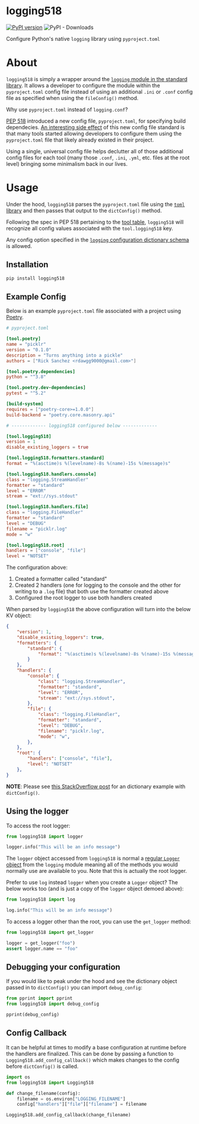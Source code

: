 # logging518

[![PyPI version](https://badge.fury.io/py/logging518.svg)](https://badge.fury.io/py/logging518) ![PyPI - Downloads](https://img.shields.io/pypi/dm/logging518)

Configure Python's native `logging` library using `pyproject.toml`

# About
`logging518` is simply a wrapper around the [`logging` module in the standard library](https://docs.python.org/3/library/logging.html). It allows a developer to configure the module within the `pyproject.toml` config file instead of using an additional `.ini` or `.conf` config file as specified when using the `fileConfig()` method.

Why use `pyproject.toml` instead of `logging.conf`?

[PEP 518](https://www.python.org/dev/peps/pep-0518/) introduced a new config file, `pyproject.toml`, for specifying build dependecies. [An interesting side effect](https://snarky.ca/what-the-heck-is-pyproject-toml/) of this new config file standard is that many tools started allowing developers to configure them using the `pyproject.toml` file that likely already existed in their project.

Using a single, universal config file helps declutter all of those additional config files for each tool (many those `.conf`, `.ini`, `.yml`, etc. files at the root level) bringing some minimalism back in our lives.


# Usage
Under the hood, `logging518` parses the `pyproject.toml` file using the [`toml` library](https://github.com/uiri/toml) and then passes that output to the `dictConfig()` method.

Following the spec in PEP 518 pertaining to the [tool table](https://www.python.org/dev/peps/pep-0518/#tool-table), `logging518` will recognize all config values associated with the `tool.logging518` key.

Any config option specified in the [`logging` configuration dictionary schema](https://docs.python.org/3/library/logging.config.html#configuration-dictionary-schema) is allowed.

## Installation

```python
pip install logging518
```

## Example Config

Below is an example `pyproject.toml` file associated with a project using [Poetry](https://python-poetry.org).

```toml
# pyproject.toml

[tool.poetry]
name = "picklr"
version = "0.1.0"
description = "Turns anything into a pickle"
authors = ["Rick Sanchez <rdawgg9000@gmail.com>"]

[tool.poetry.dependencies]
python = "^3.8"

[tool.poetry.dev-dependencies]
pytest = "^5.2"

[build-system]
requires = ["poetry-core>=1.0.0"]
build-backend = "poetry.core.masonry.api"

# ------------- logging518 configured below -------------

[tool.logging518]
version = 1
disable_existing_loggers = true

[tool.logging518.formatters.standard]
format = "%(asctime)s %(levelname)-8s %(name)-15s %(message)s"

[tool.logging518.handlers.console]
class = "logging.StreamHandler"
formatter = "standard"
level = "ERROR"
stream = "ext://sys.stdout"

[tool.logging518.handlers.file]
class = "logging.FileHandler"
formatter = "standard"
level = "DEBUG"
filename = "picklr.log"
mode = "w"

[tool.logging518.root]
handlers = ["console", "file"]
level = "NOTSET"
```

The configuration above:

1. Created a formatter called "standard"
2. Created 2 handlers (one for logging to the console and the other for writing to a `.log` file) that both use the formatter created above
3. Configured the root logger to use both handlers created


When parsed by `logging518` the above configuration will turn into the below KV object:

```json
{
    "version": 1,
    "disable_existing_loggers": true,
    "formatters": {
        "standard": {
            "format": "%(asctime)s %(levelname)-8s %(name)-15s %(message)s"
        }
    },
    "handlers": {
        "console": {
            "class": "logging.StreamHandler",
            "formatter": "standard",
            "level": "ERROR",
            "stream": "ext://sys.stdout",
        },
        "file": {
            "class": "logging.FileHandler",
            "formatter": "standard",
            "level": "DEBUG",
            "filename": "picklr.log",
            "mode": "w",
        },
    },
    "root": {
        "handlers": ["console", "file"], 
        "level": "NOTSET"
    },
}
```

**NOTE**: Please see [this StackOverflow post](https://stackoverflow.com/a/7507842) for an dictionary example with `dictConfig()`.


## Using the logger

To access the root logger:

```python
from logging518 import logger

logger.info("This will be an info message")
```

The `logger` object accessed from `logging518` is normal a [regular `Logger` object](https://docs.python.org/3/library/logging.html#logging.Logger) from the `logging` module meaning all of the methods you would normally use are available to you. Note that this is actually the root logger.

Prefer to use `log` instead `logger` when you create a `Logger` object? The below works too (and is just a copy of the `logger` object demoed above):

```python
from logging518 import log

log.info("This will be an info message")
```

To access a logger other than the root, you can use the `get_logger` method:

```python
from logging518 import get_logger

logger = get_logger("foo")
assert logger.name == "foo"
```

## Debugging your configuration

If you would like to peak under the hood and see the dictionary object passed in to `dictConfig()` you can import `debug_config`:

```python
from pprint import pprint
from logging518 import debug_config

pprint(debug_config)
```

## Config Callback

It can be helpful at times to modify a base configuration at runtime before the handlers are finalized. This can be done by passing a function to `Logging518.add_config_callback()` which makes changes to the config before `dictConfig()` is called.

```python
import os
from logging518 import Logging518

def change_filename(config):
    filename = os.environ["LOGGING_FILENAME"]
    config["handlers"]["file"]["filename"] = filename

Logging518.add_config_callback(change_filename)
```